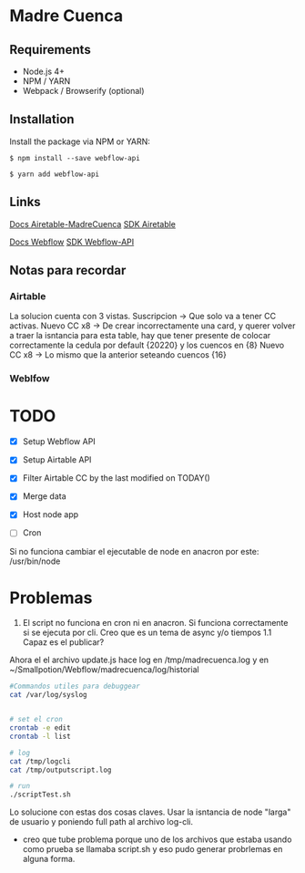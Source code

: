 # Madre Cuenca

## Requirements

* Node.js 4+
* NPM / YARN
* Webpack / Browserify (optional)

## Installation

Install the package via NPM or YARN:

```shell
$ npm install --save webflow-api

$ yarn add webflow-api
```

## Links

[Docs Airetable-MadreCuenca](https://airtable.com/appwF7020jRFGCAly/api/docs#javascript/introduction)
[SDK Airetable](https://github.com/Airtable/airtable.js)

[Docs Webflow](https://developers.webflow.com/)
[SDK Webflow-API](https://github.com/webflow/js-webflow-api/issues)


## Notas para recordar

### Airtable
La solucion cuenta con 3 vistas.
Suscripcion -> Que solo va a tener CC activas.
Nuevo CC x8 -> De crear incorrectamente una card, y querer volver a traer la isntancia para esta table, hay que tener presente de colocar correctamente la cedula por default {20220} y los cuencos en {8}
 Nuevo CC x8 -> Lo mismo que la anterior seteando cuencos {16}


### Weblfow




# TODO

- [x] Setup Webflow API
- [x] Setup Airtable API
- [x] Filter Airtable CC by the last modified on TODAY()
- [x] Merge data
- [x] Host node     app
- [ ] Cron 


Si no funciona cambiar el ejecutable de node en anacron por este:
/usr/bin/node


# Problemas

1. El script no funciona en cron ni en anacron. Si funciona correctamente si se ejecuta por cli. Creo que es un tema de async y/o tiempos
1.1 Capaz es el publicar?

Ahora el el archivo update.js hace log en /tmp/madrecuenca.log y en ~/Smallpotion/Webflow/madrecuenca/log/historial



```bash
#Commandos utiles para debuggear
cat /var/log/syslog


# set el cron
crontab -e edit
crontab -l list

# log
cat /tmp/logcli
cat /tmp/outputscript.log

# run
./scriptTest.sh
```



Lo solucione con estas dos cosas claves.
Usar la isntancia de node "larga" de usuario y poniendo full path al archivo log-cli.
- creo que tube problema porque uno de los archivos que estaba usando como prueba se llamaba script.sh y eso pudo generar probrlemas en alguna forma. 